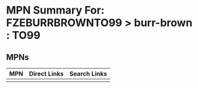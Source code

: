 



# MPN Summary For: FZEBURRBROWNTO99 > burr-brown : TO99

## MPNs
  

|MPN|Direct Links|Search Links|
| :--- | :--- | :--- |
||||

